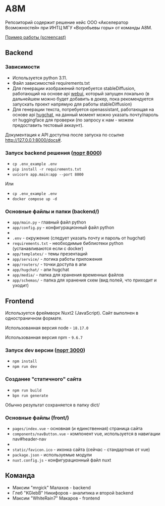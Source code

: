 # A8M

Репозиторий содержит решение кейс ООО «Акселератор Возможностей» при ИНТЦ МГУ «Воробьевы горы» от команды A8M.

[Пример работы (screencast)](https://youtu.be/_UPlcusC7YE)

## Backend

### Зависимости
- Используется python 3.11.
- Файл зависимостей requirements.txt
- Для генерации изображений потребуется stableDiffusion, работающий на основе api [webui](https://github.com/AUTOMATIC1111/stable-diffusion-webui), который запущен локально (в дальнейшем можно будет добавить в докер, пока рекомендуется запускать проект напрямую для работы stableDiffusion)
- Для генерации текста, потребуется openassistant, работающая на основе api [hugchat](https://github.com/huggingface/chat-ui), на данный момент можно указать почту/пароль от huggingface для проверки (по запросу к нам - можем предоставить тестовый аккаунт).

Документация к API доступна после запуска по ссылке http://127.0.0.1:8000/docs#.

### Запуск backend решения ([порт 8000](http://localhost:8000))

- `cp .env_example .env`
- `pip install -r requirements.txt`
- `uvicorn app.main:app --port 8000`

Или 

- `cp .env_example .env`
- `docker compose up -d`

### Основные файлы и папки (backend/)

- `app/main.py` - главный файл python
- `app/config.py` - конфигурационный файл python
- 
- `.env` - окружение (следует указать почту и пароль от hugchat)
- `requirements.txt` - необходимые библиотеки python (устанавливаются если с docker)
- `app/templates/` - темы презентаций
- `app/service/` - логика работы приложения
- `app/routers/` - точки доступа в апи
- `app/hugchat/` - апи hugchat
- `app/media/` - папка для хранения временных файлов
- `app/schemas/` - папка для хранения схем (вид полей, что приходит и уходит)

## Frontend

Используется фреймворк Nuxt2 (JavaScript). Сайт выполнен в одностраничном формате.

Использованная версия node - `18.17.0`

Использованная версия npm - `9.6.7`

### Запуск dev версии ([порт 3000](http://localhost:3000))

- `npm install`
- `npm run dev`

### Создание "статичного" сайта

- `npm run build`
- `bpn run generate`

Обычно результат сохраняется в папку dict/

### Основные файлы (front/)

- `pages/index.vue` - основная (и единственная) страница сайта
- `components/navButton.vue` - компонент vue, используется в навигации nav#header-nav
- 
- `static/favicon.ico` - иконка сайта (сейчас - стандартная от vue)
- `package.json` - используемые модули
- `nuxt.config.js` - конфигурационный файл nuxt

## Команда

- Максим "mrgick" Малахов - backend
- Глеб "KGlebB" Никифоров - аналитика и второй backend
- Максим "WhiteRain7" Макаров - frontend
